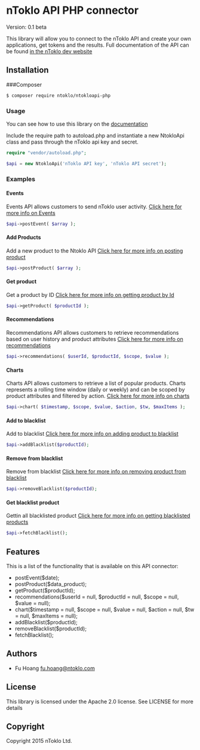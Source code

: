 # nToklo API PHP connector

Version: 0.1 beta

This library will allow you to connect to the nToklo API and create your own applications, get tokens and the results. Full documentation of the API can be found [in the nToklo dev website](https://docs.ntoklo.com)

## Installation

###Composer

``` bash
$ composer require ntoklo/ntokloapi-php

```


### Usage


You can see how to use this library on the [documentation](http://ntokloapi-php.readthedocs.org/en/latest/)

Include the require path to autoload.php and instantiate a new NtokloApi class and pass through the nToklo api key and secret.

``` php
require "vendor/autoload.php";

$api = new NtokloApi('nToklo API key', 'nToklo API secret');

```

### Examples

#### Events

Events API allows customers to send nToklo user activity.
[Click here for more info on Events](http://docs.ntoklo.com/start.php/api_reference:events)

``` php
$api->postEvent( $array );

```

#### Add Products

Add a new product to the Ntoklo API
[Click here for more info on posting product](http://docs.ntoklo.com/start.php/api_reference:products)

``` php
$api->postProduct( $array );

```

#### Get product

Get a product by ID
[Click here for more info on getting product by Id](http://docs.ntoklo.com/start.php/api_reference:products)

``` php
$api->getProduct( $productId );

```

#### Recommendations

Recommendations API allows customers to retrieve recommendations based on user history and product attributes
[Click here for more info on recommendations](http://docs.ntoklo.com/start.php/api_reference:recommendations)

``` php
$api->recommendations( $userId, $productId, $scope, $value );

```


#### Charts

Charts API allows customers to retrieve a list of popular products. Charts represents a rolling time window (daily or weekly) and can be scoped by product attributes and filtered by action.
[Click here for more info on charts](http://docs.ntoklo.com/start.php/api_reference:charts)

``` php
$api->chart( $timestamp, $scope, $value, $action, $tw, $maxItems );

```


#### Add to blacklist

Add to blacklist
[Click here for more info on adding product to blacklist](http://docs.ntoklo.com/start.php/api_reference:blacklist)

``` php
$api->addBlacklist($productId);

```

#### Remove from blacklist

Remove from blacklist
[Click here for more info on removing product from blacklist](http://docs.ntoklo.com/start.php/api_reference:blacklist)

``` php
$api->removeBlacklist($productId);

```


#### Get blacklist product

Gettin all blacklisted product
[Click here for more info on getting blacklisted products](http://docs.ntoklo.com/start.php/api_reference:blacklist)

```php
$api->fetchBlacklist();

```


## Features

This is a list of the functionality that is available on this API connector:

* postEvent($date);
* postProduct($data_product);
* getProduct($productId);
* recommendations($userId = null, $productId = null, $scope = null, $value = null);
* chart($timestamp = null, $scope = null, $value = null, $action = null, $tw = null, $maxItems = null);
* addBlacklist($productId);
* removeBlacklist($productId);
* fetchBlacklist();


## Authors

- Fu Hoang <fu.hoang@ntoklo.com>

## License

This library is licensed under the Apache 2.0 license. See LICENSE for more
details

## Copyright

Copyright 2015 nToklo Ltd.
